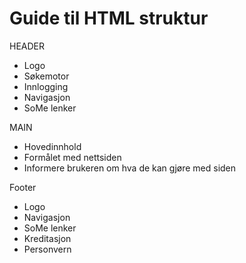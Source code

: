 # Guide til HTML struktur

HEADER

- Logo
- Søkemotor
- Innlogging
- Navigasjon
- SoMe lenker

MAIN

- Hovedinnhold
- Formålet med nettsiden
- Informere brukeren om hva de kan gjøre med siden

Footer

- Logo
- Navigasjon
- SoMe lenker
- Kreditasjon
- Personvern
